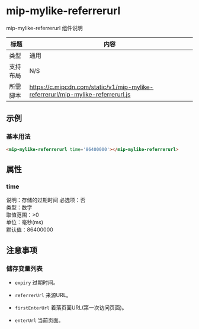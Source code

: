 # mip-mylike-referrerurl

mip-mylike-referrerurl 组件说明

标题|内容
----|----
类型|通用
支持布局|N/S
所需脚本|https://c.mipcdn.com/static/v1/mip-mylike-referrerurl/mip-mylike-referrerurl.js

## 示例

### 基本用法
```html
<mip-mylike-referrerurl time='86400000'></mip-mylike-referrerurl>
```

## 属性

### time

说明：存储的过期时间 
必选项：否  
类型：数字  
取值范围：>0  
单位：毫秒(ms)  
默认值：86400000


## 注意事项

### 储存变量列表

- `expiry` 过期时间。

- `referrerUrl` 来源URL。

- `firstEnterUrl` 着落页面URL(第一次访问页面)。

- `enterUrl` 当前页面。

